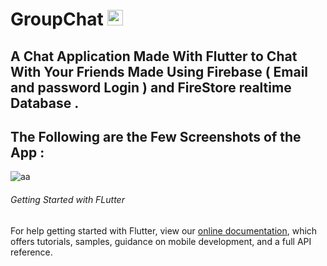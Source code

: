 # GroupChat    <img src="https://user-images.githubusercontent.com/58221273/73356948-7bb80400-42c1-11ea-88ce-16b2b60527ff.jpg" height="25"/>

## A Chat Application Made With Flutter to Chat With Your Friends Made Using Firebase ( Email and password Login ) and FireStore realtime Database .


## The Following are the Few Screenshots of the App : 

![aa](https://user-images.githubusercontent.com/58221273/73356951-7ce93100-42c1-11ea-85ab-215e5ed694b3.png)


###### Getting Started with FLutter
For help getting started with Flutter, view our
[online documentation](https://flutter.dev/docs), which offers tutorials,
samples, guidance on mobile development, and a full API reference.
